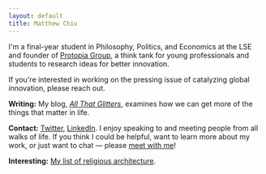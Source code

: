 ```yaml
---
layout: default
title: Matthew Chiu
---
```


I'm a final-year student in Philosophy, Politics, and Economics at the LSE and founder of [Protopia Group](https://protopiagroup.org/), a think tank for young professionals and students to research ideas for better innovation.

If you're interested in working on the pressing issue of catalyzing global innovation, please reach out.

**Writing:** My blog, [*All That Glitters*](https://matthewlhchiu.substack.com/), examines how we can get more of the things that matter in life.

**Contact:** [Twitter](https://twitter.com/matthewlhchiu), [LinkedIn](https://linkedin.com/in/matthewlhchiu). I enjoy speaking to and meeting people from all walks of life. If you think I could be helpful, want to learn more about my work, or just want to chat — please [meet with me](https://calendly.com/matthewlhchiu/meetup)!

**Interesting:** [My list of religious architecture](https://matthewlhchiu.notion.site/e16f9eea60a5443aa51f9dd3c3f3d66f?v=369640820d83470a9519e42698ae52a1).